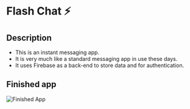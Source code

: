 # Flash Chat ⚡️

## Description

- This is an instant messaging app.
- It is very much like a standard messaging app in use these days.
- It uses Firebase as a back-end to store data and for authentication.

## Finished app
 
![Finished App](https://github.com/londonappbrewery/Images/blob/master/flash_chat_flutter_demo.gif)

